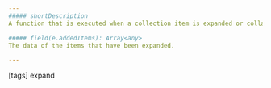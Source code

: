 ```yaml
---
##### shortDescription
A function that is executed when a collection item is expanded or collapsed.

##### field(e.addedItems): Array<any>
The data of the items that have been expanded.

---
```


<!-- import * from 'api-reference\10 UI Components\CollectionWidget\1 Configuration\onSelectionChanged.md' -->

[tags] expand
